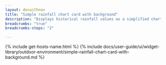 ```yaml
---
layout: docwithnav
title: "Simple rainfall chart card with background"
description: "Displays historical rainfall values as a simplified chart with background. Optionally may display the corresponding latest rainfall value."
breadcrumbs: "true"
breadcrumbs-steps: "2"

---
```

{% include get-hosts-name.html %}
{% include docs/user-guide/ui/widget-library/outdoor-environment/simple-rainfall-chart-card-with-background.md %}
